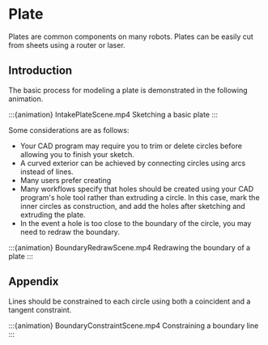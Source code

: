 # Plate
Plates are common components on many robots. Plates can be easily cut from sheets using a router or laser.

## Introduction
The basic process for modeling a plate is demonstrated in the following animation.

:::{animation} IntakePlateScene.mp4
    Sketching a basic plate
:::

Some considerations are as follows:
* Your CAD program may require you to trim or delete circles before allowing you to finish your sketch.
* A curved exterior can be achieved by connecting circles using arcs instead of lines.
* Many users prefer creating 
* Many workflows specify that holes should be created using your CAD program's hole tool rather than extruding a circle. In this case, mark the inner circles as construction, and add the holes after sketching and extruding the plate.
* In the event a hole is too close to the boundary of the circle, you may need to redraw the boundary.

:::{animation} BoundaryRedrawScene.mp4
    Redrawing the boundary of a plate
:::

## Appendix
Lines should be constrained to each circle using both a coincident and a tangent constraint.

:::{animation} BoundaryConstraintScene.mp4
    Constraining a boundary line
:::
